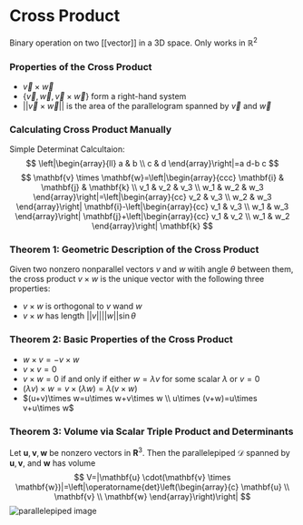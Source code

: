 # Cross Product
Binary operation on two [[vector]] in a 3D space.
Only works in $\mathbb{R}^2$

### Properties of the Cross Product

- $\vec{v} \times \vec{w}$
- {${\vec{v},\vec{w},\vec{v}\times\vec{w}}$} form a right-hand system
- $\left|\left|\vec{v}\times\vec{w}\right|\right|$ is the area of the parallelogram spanned by $\vec{v}$ and $\vec{w}$

### Calculating Cross Product Manually

Simple Determinat Calcultaion: $$
\left|\begin{array}{ll}
a & b \\
c & d
\end{array}\right|=a d-b c
$$
$$
\mathbf{v} \times \mathbf{w}=\left|\begin{array}{ccc}
\mathbf{i} & \mathbf{j} & \mathbf{k} \\
v_1 & v_2 & v_3 \\
w_1 & w_2 & w_3
\end{array}\right|=\left|\begin{array}{cc}
v_2 & v_3 \\
w_2 & w_3
\end{array}\right| \mathbf{i}-\left|\begin{array}{cc}
v_1 & v_3 \\
w_1 & w_3
\end{array}\right| \mathbf{j}+\left|\begin{array}{cc}
v_1 & v_2 \\
w_1 & w_2
\end{array}\right| \mathbf{k}
$$

### Theorem 1: Geometric Description of the Cross Product

Given two nonzero nonparallel vectors $v$ and $w$ witih angle $\theta$ between them, the cross product $v\times w$ is the unique vector with the following three properties:

- $v\times w$ is orthogonal to $v$ wand $w$
- $v\times w$ has length $\left|\left|v\right|\right| \left|\left|w\right|\right|\sin{\theta}$

### Theorem 2: Basic Properties of the Cross Product

- $w\times v=-v\times w$
- $v\times v=0$
- $v\times w=0$ if and only if either $w=\lambda v$ for some scalar $\lambda$ or $v=0$
- $(\lambda v)\times w=v\times(\lambda w)=\lambda(v\times w)$
- $(u+v)\times w=u\times w+v\times w \\ u\times (v+w)=u\times v+u\times w$

### Theorem 3: Volume via Scalar Triple Product and Determinants

Let $\mathbf{u}, \mathbf{v}, \mathbf{w}$ be nonzero vectors in $\mathbf{R}^3$. Then the parallelepiped $\mathscr{D}$ spanned by $\mathbf{u}, \mathbf{v}$, and $\mathbf{w}$ has volume
$$
V=|\mathbf{u} \cdot(\mathbf{v} \times \mathbf{w})|=\left|\operatorname{det}\left(\begin{array}{c}
\mathbf{u} \\
\mathbf{v} \\
\mathbf{w}
\end{array}\right)\right|
$$
![parallelepiped image](https://i.imgur.com/TWomeXk.png)